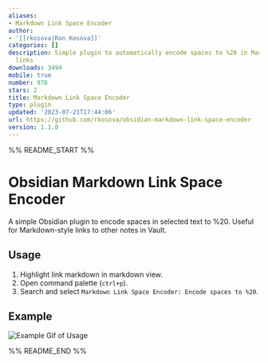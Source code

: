 ```yaml
---
aliases:
- Markdown Link Space Encoder
author:
- '[[rkosova|Ron Kosova]]'
categories: []
description: Simple plugin to automatically encode spaces to %20 in Markdown-style
  links
downloads: 3494
mobile: true
number: 978
stars: 2
title: Markdown Link Space Encoder
type: plugin
updated: '2023-07-21T17:44:06'
url: https://github.com/rkosova/obsidian-markdown-link-space-encoder
version: 1.1.0
---
```


%% README_START %%

# Obsidian Markdown Link Space Encoder

A simple Obsidian plugin to encode spaces in selected text to %20. Useful for Markdown-style links to other notes in Vault.

## Usage

1. Highlight link markdown in markdown view.
2. Open command palette (`ctrl+p`).
3. Search and select `Markdown Link Space Encoder: Encode spaces to %20`.

## Example

![Example Gif of Usage](https://raw.githubusercontent.com/rkosova/obsidian-markdown-link-space-encoder/HEAD/img/example.gif)


%% README_END %%